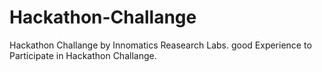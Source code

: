 # Hackathon-Challange
Hackathon Challange by Innomatics Reasearch Labs.
good Experience to Participate in Hackathon Challange.

